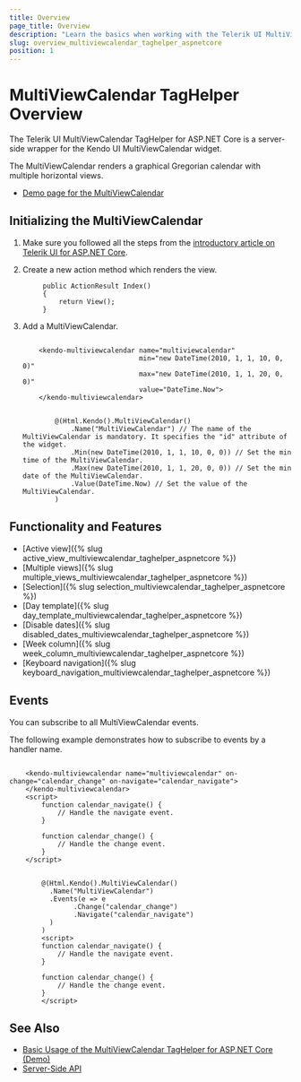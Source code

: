```yaml
---
title: Overview
page_title: Overview
description: "Learn the basics when working with the Telerik UI MultiViewCalendar TagHelper for ASP.NET Core (MVC 6 or ASP.NET Core MVC)."
slug: overview_multiviewcalendar_taghelper_aspnetcore
position: 1
---
```


# MultiViewCalendar TagHelper Overview

The Telerik UI MultiViewCalendar TagHelper for ASP.NET Core is a server-side wrapper for the Kendo UI MultiViewCalendar widget.

The MultiViewCalendar renders a graphical Gregorian calendar with multiple horizontal views.

* [Demo page for the MultiViewCalendar](https://demos.telerik.com/aspnet-core/multiviewcalendar)

## Initializing the MultiViewCalendar

1. Make sure you followed all the steps from the [introductory article on Telerik UI for ASP.NET Core](https://docs.telerik.com/aspnet-core/introduction).
1. Create a new action method which renders the view.

            public ActionResult Index()
            {
                return View();
            }

1. Add a MultiViewCalendar.

    ```tagHelper

        <kendo-multiviewcalendar name="multiviewcalendar"
                                 min="new DateTime(2010, 1, 1, 10, 0, 0)"
                                 max="new DateTime(2010, 1, 1, 20, 0, 0)"
                                 value="DateTime.Now">
        </kendo-multiviewcalendar>
    ```
    ```Razor

            @(Html.Kendo().MultiViewCalendar()
                .Name("MultiViewCalendar") // The name of the MultiViewCalendar is mandatory. It specifies the "id" attribute of the widget.
                .Min(new DateTime(2010, 1, 1, 10, 0, 0)) // Set the min time of the MultiViewCalendar.
                .Max(new DateTime(2010, 1, 1, 20, 0, 0)) // Set the min date of the MultiViewCalendar.
                .Value(DateTime.Now) // Set the value of the MultiViewCalendar.
            )
    ```

## Functionality and Features

* [Active view]({% slug active_view_multiviewcalendar_taghelper_aspnetcore %})
* [Multiple views]({% slug multiple_views_multiviewcalendar_taghelper_aspnetcore %})
* [Selection]({% slug selection_multiviewcalendar_taghelper_aspnetcore %})
* [Day template]({% slug day_template_multiviewcalendar_taghelper_aspnetcore %})
* [Disable dates]({% slug disabled_dates_multiviewcalendar_taghelper_aspnetcore %})
* [Week column]({% slug week_column_multiviewcalendar_taghelper_aspnetcore %})
* [Keyboard navigation]({% slug keyboard_navigation_multiviewcalendar_taghelper_aspnetcore %})

## Events

You can subscribe to all MultiViewCalendar events.

The following example demonstrates how to subscribe to events by a handler name.

```tagHelper

    <kendo-multiviewcalendar name="multiviewcalendar" on-change="calendar_change" on-navigate="calendar_navigate">
    </kendo-multiviewcalendar>
    <script>
        function calendar_navigate() {
            // Handle the navigate event.
        }

        function calendar_change() {
            // Handle the change event.
        }
    </script>

```
```Razor

        @(Html.Kendo().MultiViewCalendar()
          .Name("MultiViewCalendar")
          .Events(e => e
                .Change("calendar_change")
                .Navigate("calendar_navigate")
          )
        )
        <script>
        function calendar_navigate() {
            // Handle the navigate event.
        }

        function calendar_change() {
            // Handle the change event.
        }
        </script>
```

## See Also

* [Basic Usage of the MultiViewCalendar TagHelper for ASP.NET Core (Demo)](https://demos.telerik.com/aspnet-core/multiviewcalendar)
* [Server-Side API](/api/multiviewcalendar)
